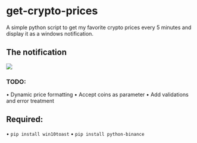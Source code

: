 # get-crypto-prices
A simple python script to get my favorite crypto prices every 5 minutes and display it as a windows notification.

## The notification
<img src="https://github.com/LucasMonir/Arduino-personal-projects/blob/master/prices.png?raw=true"></img>

### TODO:
• Dynamic price formatting 
• Accept coins as parameter
• Add validations and error treatment 

## Required:
• ```pip install win10toast```
• ```pip install python-binance```
